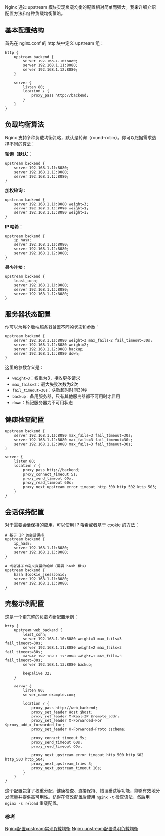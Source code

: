 Nginx 通过 upstream 模块实现负载均衡的配置相对简单而强大。我来详细介绍配置方法和各种负载均衡策略。

## 基本配置结构

首先在 nginx.conf 的 http 块中定义 upstream 组：

```nginx
http {
    upstream backend {
        server 192.168.1.10:8080;
        server 192.168.1.11:8080;
        server 192.168.1.12:8080;
    }
    
    server {
        listen 80;
        location / {
            proxy_pass http://backend;
        }
    }
}
```

## 负载均衡算法

Nginx 支持多种负载均衡策略，默认是轮询（round-robin）。你可以根据需求选择不同的算法：

**轮询（默认）**：
```nginx
upstream backend {
    server 192.168.1.10:8080;
    server 192.168.1.11:8080;
    server 192.168.1.12:8080;
}
```

**加权轮询**：
```nginx
upstream backend {
    server 192.168.1.10:8080 weight=3;
    server 192.168.1.11:8080 weight=2;
    server 192.168.1.12:8080 weight=1;
}
```

**IP 哈希**：
```nginx
upstream backend {
    ip_hash;
    server 192.168.1.10:8080;
    server 192.168.1.11:8080;
    server 192.168.1.12:8080;
}
```

**最少连接**：
```nginx
upstream backend {
    least_conn;
    server 192.168.1.10:8080;
    server 192.168.1.11:8080;
    server 192.168.1.12:8080;
}
```

## 服务器状态配置

你可以为每个后端服务器设置不同的状态和参数：

```nginx
upstream backend {
    server 192.168.1.10:8080 weight=3 max_fails=2 fail_timeout=30s;
    server 192.168.1.11:8080 weight=2;
    server 192.168.1.12:8080 backup;
    server 192.168.1.13:8080 down;
}
```

这里的参数含义是：
- `weight=3`：权重为3，接收更多请求
- `max_fails=2`：最大失败次数为2次
- `fail_timeout=30s`：失败超时时间30秒
- `backup`：备用服务器，只有其他服务器都不可用时才启用
- `down`：标记服务器为不可用状态

## 健康检查配置

```nginx
upstream backend {
    server 192.168.1.10:8080 max_fails=3 fail_timeout=30s;
    server 192.168.1.11:8080 max_fails=3 fail_timeout=30s;
    server 192.168.1.12:8080 max_fails=3 fail_timeout=30s;
}

server {
    listen 80;
    location / {
        proxy_pass http://backend;
        proxy_connect_timeout 5s;
        proxy_send_timeout 60s;
        proxy_read_timeout 60s;
        proxy_next_upstream error timeout http_500 http_502 http_503;
    }
}
```

## 会话保持配置

对于需要会话保持的应用，可以使用 IP 哈希或者基于 cookie 的方法：

```nginx
# 基于 IP 的会话保持
upstream backend {
    ip_hash;
    server 192.168.1.10:8080;
    server 192.168.1.11:8080;
}

# 或者基于自定义变量的哈希（需要 hash 模块）
upstream backend {
    hash $cookie_jsessionid;
    server 192.168.1.10:8080;
    server 192.168.1.11:8080;
}
```

## 完整示例配置

这是一个更完整的负载均衡配置示例：

```nginx
http {
    upstream web_backend {
        least_conn;
        server 192.168.1.10:8080 weight=3 max_fails=3 fail_timeout=30s;
        server 192.168.1.11:8080 weight=2 max_fails=3 fail_timeout=30s;
        server 192.168.1.12:8080 weight=1 max_fails=3 fail_timeout=30s;
        server 192.168.1.13:8080 backup;
        
        keepalive 32;
    }
    
    server {
        listen 80;
        server_name example.com;
        
        location / {
            proxy_pass http://web_backend;
            proxy_set_header Host $host;
            proxy_set_header X-Real-IP $remote_addr;
            proxy_set_header X-Forwarded-For $proxy_add_x_forwarded_for;
            proxy_set_header X-Forwarded-Proto $scheme;
            
            proxy_connect_timeout 5s;
            proxy_send_timeout 60s;
            proxy_read_timeout 60s;
            
            proxy_next_upstream error timeout http_500 http_502 http_503 http_504;
            proxy_next_upstream_tries 3;
            proxy_next_upstream_timeout 10s;
        }
    }
}
```

这个配置包含了权重分配、健康检查、连接保持、错误重试等功能，能够有效地分发流量并提供高可用性。记得在修改配置后使用 `nginx -t` 检查语法，然后用 `nginx -s reload` 重载配置。

### 参考

[Nginx配置upstream实现负载均衡](https://cloud.tencent.com/developer/article/1439915)
[Nginx upstream配置说明负载均衡](https://www.jianshu.com/p/50dfb0d69983)

